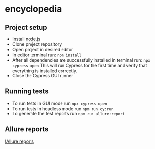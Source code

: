 # encyclopedia

## Project setup

- Install [node.js](https://nodejs.org/en/)
- Clone project repository
- Open project in desired editor
- In editor terminal run: `npm install`
- After all dependencies are successfully installed in terminal run: `npx cypress open`
  This will run Cypress for the first time and verify that everything is installed correctly.
- Close the Cypress GUI runner

## Running tests

- To run tests in GUI mode run `npx cypress open`
- To run tests in headless mode run `npm run cy:run`
- To generate the test reports run `npm run allure:report`

## Allure reports

[!Allure reports](https://wellsx.github.io/encyclopedia/)
